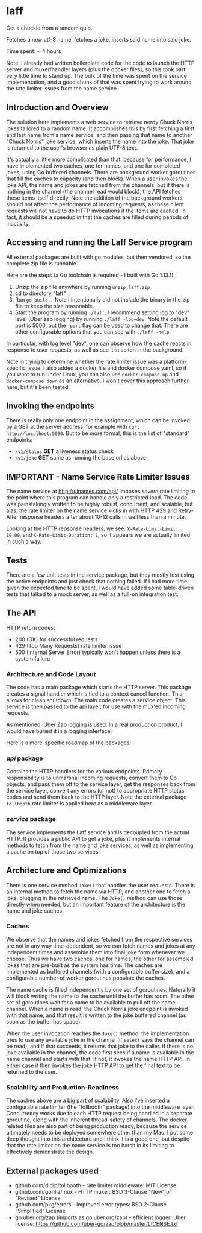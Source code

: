 # laff
Get a chuckle from a random quip.

Fetches a new utf-8 name, fetches a joke, inserts said name into said joke.

Time spent: ~ 4 hours

Note: I already had written boilerplate code for the code to launch the  HTTP server and muxer/handler layers (plus the docker files), so this took part very little time to stand up.  The bulk of the time was spent on the service implementation, and a good chunk of that was spent trying to work around the rate limiter issues from the name service.

## Introduction and Overview
The solution here implements a web service to retrieve nerdy Chuck Norris jokes tailored to a random name.  It accomplishes this by first fetching a first and last name from a name service, and then passing that name to another "Chuck Norris" joke service, which inserts the name into the joke.  That joke is returned to the user's browser as plain UTF-8 text.

It's actually a little more complicated than that, because for performance, I have implemented two caches, one for names, and one for completed jokes, using Go buffered channels.  There are background worker goroutines that fill the caches to capacity (and then block).  When a user invokes the joke API, the name and jokes are fetched from the channels, but if there is nothing in the channel (the channel read would block), the API fetches these items itself directly.  Note the addition of the background workers should not affect the performance of incoming requests, as these client requests will not have to do HTTP invocations if the items are cached.  In fact, it should be a speedup in that the caches are filled during periods of inactivity.


## Accessing and running the Laff Service program
All external packages are built with go modules, but then vendored, so the complete zip file is runnable.

Here are the steps (a Go toolchain is required - I built with Go 1.13.1):
1. Unzip the zip file anywhere by running `unzip laff.zip`
2. cd to directory "laff"
3. Run `go build .` Note I intentionally did not include the binary in the zip file to keep the size reasonable.
4. Start the program by running `./laff`.  I recommend setting log to "dev" level (Uber zap logging) by running `./laff -log=dev`.  Note the default port is 5000, but the `-port` flag can be used to change that.  There are other configurable options that you can see with `./laff -help`.

In particular, with log level "dev", one can observe how the cache reacts in response to user requests, as well as see it in aciton in the background.

Note in trying to determine whether the rate limiter issue was a platform-specific issue, I also added a docker file and docker compose yaml, so if you want to run under Linux, you can also use `docker-compose up` and `docker-compose down` as an alternative.  I won't cover this approach further here, but it's been tested.

## Invoking the endpoints
There is really only one endpoint in the assignment, which can be invoked by a GET at the server address, for example with `curl http://localhost:5000`.  But to be more formal, this is the list of "standard" endpoints:

* `/v1/status` **GET** a liveness status check
* `/v1/joke`   **GET** same as running the base url as above

## IMPORTANT - Name Service Rate Limiter Issues
The name service at http://uinames.com/api/ imposes *severe* rate limiting to the point where this program can handle only a restricted load.  The code was painstakingly written to be highly robust, concurrent, and scalable, but alas, the rate limiter on the name service kicks in with HTTP 429 and Retry-After response headers after about 10-12 calls in well less than a minute.

Looking at the HTTP repsonse headers, we see: `X-Rate-Limit-Limit: 10.00`, and `X-Rate-Limit-Duration: 1`, so it appears we are actually limited in such a way. 

## Tests
There are a few unit tests in the service package, but they mostly test using the active endpoints and just check that nothing failed.  If I had more time given the expected time to be spent, I would have added some table-driven tests that talked to a mock server, as well as a full-on integration test.

## The API

HTTP return codes:
* 200 (OK) for successful requests
* 429 (Too Many Requests) rate limiter issue
* 500 (Internal Server Error) typically won't happen unless there is a system failure

### Architecture and Code Layout
The code has a main package which starts the HTTP server. This package creates a signal handler which is tied to a context cancel function. This allows for clean shutdown. The main code creates a service object. This service is then passed to the api layer, for use with the mux'ed incoming requests.

As mentioned, Uber Zap logging is used. In a real production product, I would have buried it in a logging interface.

Here is a more-specific roadmap of the packages:

### *api* package
Contains the HTTP handlers for the various endpoints. Primary responsibility is to unmarshal incoming requests, convert them to Go objects, and pass them off to the service layer, get the responses back from the service layer, convert any errors (or not) to appropriate HTTP status codes and send them back to the HTTP layer.  Note the external package `tollbooth` rate limiter is applied here as a middleware layer.

### *service* package
The service implements the Laff service and is decoupled from the actual HTTP.  It provides a public API to get a joke, plus it implements internal methods to fetch from the name and joke services, as well as implementing a cache on top of those two services.

## Architecture and Optimizations
There is one service method `Joke()` that handles the user requests.  There is an internal method to fetch the name via HTTP, and another one to fetch a joke, plugging in the retrieved name.  The `Joke()` method can use those directly when needed, but an important feature of the architecture is the name and joke caches.

### Caches
We observe that the names and jokes fetched from the respective services are not in any way time-dependent, so we can fetch names and jokes at any independent times and assemble them into final joke form whenever we choose.  Thus we have two caches, one for names, the other for assembled jokes that are pre-built as the system has time.  The caches are implemented as buffered channels (with a configurable buffer size), and a configurable number of worker goroutines populate the caches.

The name cache is filled independently by one set of goroutines.  Naturally it will block writing the name to the cache until the buffer has room.  The other set of goroutines wait for a name to be available to pull off the name channel.  When a name is read, the Chuck Norris joke endpoint is invoked with that name, and that result is written to the joke buffered channel (as soon as the buffer has space).

When the user invocation reaches the `Joke()` method, the implementation tries to use any available joke in the channel (if `select` says the channel can be read), and if that succeeds, it returns that joke to the caller.  If there is no joke available in the channel, the code first sees if a name is available in the name channel and starts with that.  If not, it invokes the name HTTP API.  In either case it then invokes the joke HTTP API to get the final text to be returned to the user.

### Scalability and Production-Readiness
The caches above are a big part of scalability.  Also I've inserted a configurable rate limiter (the "tollbooth" package) into the middleware layer.  Concurrency works due to each HTTP request being handled in a separate goroutine, along with the inherent thread-safety of channels.  The docker-related files are also part of being production ready, because the service ultimately needs to be deployed somewhere other than my Mac.  I put some deep thought into this architecture and I think it is a good one, but despite that the rate limiter on the name service is too harsh in its limiting to effectively demonstrate the design.

## External packages used

* github.com/didip/tollbooth - rate limiter middleware: MIT License
* github.com/gorilla/mux - HTTP muxer: BSD 3-Clause "New" or "Revised" License
* github.com/pkg/errors - improved error types: BSD 2-Clause "Simplified" License
* go.uber.org/zap (imports as go.uber.org/zap) - efficient logger: Uber license: https://github.com/uber-go/zap/blob/master/LICENSE.txt

